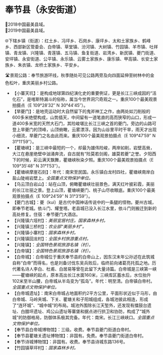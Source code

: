 # 奉节县（永安街道）
🏅2018中国最美县域。   
🏅2019中国最美县域。   
  
🌐下辖乡镇（街道）：红土乡、冯坪乡、石岗乡、康坪乡、太和土家族乡、鹤峰乡、西部新区管委会、白帝镇、草堂镇、汾河镇、大树镇、竹园镇、羊市镇、吐祥镇、青龙镇、兴隆镇、青莲镇、五马镇、鱼复街道、岩湾乡、新民镇、夔门街道、安坪镇、永安街道、公平镇、永乐镇、云雾土家族乡、康乐镇、甲高镇、长安土家族乡、朱衣镇、龙桥土家族乡、平安乡。    
  
🛣️景观公路：奉节旅游环线，秋季随处可见公路两旁及向四面延伸至树林中的金色松叶，重庆美丽乡村公路。   
  
* 【小寨天坑】：是构成地球第四纪演化史的重要例证，更是长江三峡成因的“活化石”，是喀斯特漏斗的俗称，属当今世界洞穴奇观之一。重庆100个最美观景拍摄点（E 109°28′32″ N 30°44′45″）。
* 【旱夔门】：是地壳运动时大自然留下的鬼斧神工之作，由两处如刀削般的600多米绝壁构成，山势插天，中间留有一道笔直的高而狭窄的山口，形成一道400多米宽的天然大石门，其险峻堪比长江三峡之首的夔门。旁边的山路可登上旱夔门的顶峰，山顶俯瞰，云雾漂浮。因为山谷里平时干旱，雨天才出现小细流，旱夔门之名由此而来。重庆100个最美观景拍摄点（E 109°47′59″ N 31°11′59″）。
* 【瞿塘峡】：是三峡中最短的一个，却最为雄伟险峻，两岸如削，岩壁高耸，大江在悬崖绝壁中汹涌奔流，自古就有“险莫若剑阁，雄莫若夔”之誉。夕阳西下的时候，彩云满天飘舞，瞿塘峡秋染夕照。重庆100个最美观景拍摄点（E 109°35′48″ N 31°1′53″）。
* 【瞿塘峡摩崖石刻】：年代：南宋至民国。永乐镇白龙村四社，瞿塘峡南岸白盐山陡峭岩壁上。*全国重点文物保护单位。*
* 【乌云顶白岩山】：站在山顶，俯瞰瞿塘峡壮丽景色，满天红叶披彩霞，美丽的长江壮丽之景。登上山顶，瞿塘峡夔门、桃子山尽收眼底。重庆100个最美观景拍摄点（E 109°24′59″ N 31°3′59″）。
* 【夔门古城】：夔（kuí）是古代中国神话传说中的一条腿的怪物。夔州古城，即奉节老城。依斗门、耀奎塔。老县城已没入长江水里，依斗门则搬迁到新的高处修复。住宿：奉节夔门大酒店。
* 【兴隆镇六垭村】：*美丽宜居村庄。国家森林乡村。*
* 【兴隆镇三桥村】：*农业部“美丽乡村”。*
* 【兴隆镇小寨村】：*国家森林乡村。*
* 【兴隆镇回龙村】：*全国乡村旅游重点村。*
* 【兴隆镇】：*全国特色景观旅游名镇（村）。*
* 【白帝镇】：*全国特色景观旅游名镇（村）。*
* 【白帝城】：白帝城位于重庆奉节县的白帝山上，因东汉末年公孙述在此筑城自称“白帝”而得名，也是刘备讨伐东吴兵败后，临终前向诸葛亮托孤之地。历代著名诗人李白、杜甫、白居易等曾在此留下大量诗篇。白帝城是三峡第一峡——瞿塘峡的起点，原本高出长江水面160米，三峡库区蓄水后，水位抬升102米至半山腰，白帝城从半岛变为“孤岛”。年代：明至清。白帝镇白帝村。*全国重点文物保护单位。*
* 【白帝城遗址】：南宋白帝城占地面积约2平方公里，平面形状近似于马形，由白帝城、马岭夹城、下关、瞿塘关和子阳城组成，各城池彼此相连，形成了“连环城”、“城中城”的布局。城池外围除长江天堑外，还发现有擂鼓台遗址、白腊坪遗址、鸡公山遗址等寨堡和据点进行拱卫和协防，构成了“城外城”的防御格局，防御体系极其完备。年代：南宋。长江三峡峡口。*全国重点文物保护单位。*
* 【奉节县白帝城博物馆】：三级。收费。奉节县夔门街道白帝村。
* 【奉节县瞿塘关遗址博物馆】：非国有。免费。奉节县夔门街道白帝村。
* 【奉节诗城博物馆】：非国有。收费。奉节县诗城东路136号。
* 【竹园镇草坪村】：*国家森林乡村。*
